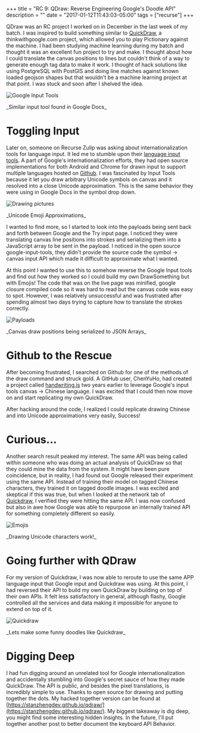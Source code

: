 +++
title = "RC 9: QDraw: Reverse Engineering Google's Doodle API"
description = ""
date = "2017-01-12T11:43:03-05:00"
tags = ["recurse"]
+++

QDraw was an RC project I worked on in December in the last week of my batch. I was inspired to build something similar to [QuickDraw](https://quickdraw.thinkwithgoogle.com), a thinkwithgoogle.com project, which allowed you to play Pictionary against the machine. I had been studying machine learning during my batch and thought it was an excellent fun project to try and make. I thought about how I could translate the canvas positions to lines but couldn't think of a way to generate enough tag data to make it work. I thought of hack solutions like using PostgreSQL with PostGIS and doing line matches against known loaded geojson shapes but that wouldn't be a machine learning project at that point. I was stuck and soon after I shelved the idea.


![Google Input Tools](https://lh3.googleusercontent.com/jLcobWjFlnhLvCgFfLDwMwRCgS924upeKx1kaB5724M7tehxt9ExNYsDAQ3gpzRiMM6XMttSdJvjfNQobxxiJFRBP71KkZbqc0bGektonNWCk63MpO_Dua9lHI3Ki4s1mzhBj7r6ahpnnzGDlHTSc_GIXQznfUMtmwGHxYXzH5Vw4sgs81tsdx0OWaRNALDBifOqx2eKftiNY93Xe2JS9wrctLtInaSmlsbWH4cxmvPB6fP3nkjUAK2_CtWcdbym0VS61oEgVPh7htlFJvzD0oK8zg9EKg1azOv8DL45pim7Q0jSXrwAVfelDIsbzhW66pCaeNWiyeChyax6CTmVuXc8YA_sqd0XxLSiFzOSxSptAH6EW2T8qQVckpW1Z0f7JEo36yM4uS2P417aa2_T3w4RAOkHh5ag-FXJL0W5vQ9dRuL0E1BSvZcFYtkwdI5LSPU-xEtrIeXslY3CYzxLAcj-e7L9SXX-Lah6YH-E36u8fCRFu9c_jiXcDNxOxJE9qhWaIO3k6F2nuvcA3Aqh6k-oF3iVAfIlE-zOdK56e_b5cCB7U00Q8Zgfr98QccT9ksjK36RllG8YXMHVF_kMN4dnaZFgui6H7IL9OrcO0PoIDkGQpRmpN283ab__m8H-Ce4NDqiPXCS2FKsHmGPghk4LkfGhgtj2tOSrntKuofY=w960-h662-no)
<div class="caption">_Similar input tool found in Google Docs_</div>

# Toggling Input
Later on, someone on Recurse Zulip was asking about internationalization tools for language input. It led me to stumble upon their [language input tools](https://www.google.com/inputtools/try/). A part of Google's internationalization efforts, they had open source implementations for both Android and Chrome for drawn input to support multiple languages hosted on [Github](https://github.com/googlei18n/google-input-tools). I was fascinated by Input Tools because it let you draw arbitrary Unicode symbols on canvas and it resolved into a close Unicode approximation. This is the same behavior they were using in Google Docs in the symbol drop down.

![Drawing pictures](https://lh3.googleusercontent.com/IXemo4aPy3kTR99brdttHuEIS8NxeO6IYz4TR2GQdnGawe5OqF4Akhra6jg1PdoWMhlnWiWUGbJYwAY-CDfewAodIsm8Xo1XrbX0uer2SWUKdb3d1IY_EW-515pRB0xRoycR71zt9DUPGY3LZhjjkrB3ZC3gpfuceZQgdRcUw4euUwRtkt0c2nVI8x5JrZTJbsx6e-7TuQuIH4c3QK_RP9AT-qy72ybml9VQ6VKMJkCcCzkUlX9QZNGiFt9fHN-w8V2J7mn-pVDpxIZKt9vIza2X6EeKSQHYRxr5FEfQ6lPcHnuIhDb-axifgwYOktJURX_IUgcbf7m_k6fBmFkkCZOiP9H7jx3xx6rwOIHiskEJnb8TdXyTiMEZ2fugpxQ0-XSXNRKB7aNauQQS5QZLaOpvOESutZpXCpjaE4oRNGC9vrKlptvOI3hp_ux5PBDfH1pggayzQHYivuTWHUfUbBAn5EQQU0t_f0y5QnACpALa5xaCPWpLb3HIE4_WP6pXqxeSQ7ubkVbM8qN4ULmCXKDf58H4sOMcc-ZIRLvIjnbWsATQnAAo4jmXKZuQ2jcMpnZBn5PGjeJTRwszxMoUh0n2pfi-IbAFg-uds8GVPRVGT__w9uiTbYy7WqqgA9QAwnN3fDz2jhr4XvO6woYzjr_SQ20AmXK_7ijQdnCmFmY=w960-h656-no)
<div class="caption">_Unicode Emoji Approximations_</div>

I wanted to find more, so I started to look into the payloads being sent back and forth between Google and the Try input page. I noticed they were translating canvas line positions into strokes and serializing them into a JavaScript array to be sent in the payload. I noticed in the open source google-input-tools, they didn't provide the source code the symbol -> canvas input API which made it difficult to approximate what I wanted.

At this point I wanted to use this to somehow reverse the Google Input tools and find out how they worked so I could build my own DrawSomething but with Emojis! The code that was on the live page was minified, google closure compiled code so it was hard to read but the canvas code was easy to spot. However, I was relatively unsuccessful and was frustrated after spending almost two days trying to capture how to translate the strokes correctly.

![Payloads](https://lh3.googleusercontent.com/CEOjsGQ7i5T0hqYPHts3ZEQ55cJ4n08TFqZzS3rl5cPGZgF7aCVBTG3mtMttR3LSiYhtssA4dBUhkAu_gNIAN9xX3x_CLFle366pG7y-v2QC15bTbZR_btWXqyxhaS-9d9agwY_fNYFZNGA8fuhfoISvGp9-v6di-bblG5eUnZnBnc7peVoT8dsWkR8w-SYqKwuPtwPqr_qp0Pd1CeUqZDenltGsP-QsVkoHO4i23F_ytQdCsCLe66tb-9rGR8R-IxuuZDjze5vLJcisBcZ9l1N1N5zEQuo_NsTRQigWqbg29v2pONBHlqDtP_0B-kGeGvTcB3EijWBcDlfqCUj3vb5xIeHo7OrcETn9ZYHtw7YVbE17gUi-2sr3e491WRzegluaWVmHOrfYlJhfVWPMjZgQYW-QH1-SjnwLdYGvD-zdyDo9M3UphAvAdQp66BdqM-ZBHvABTdivpP7Ii3Uomj-brCD5ScVfA43-j7rbrVkKEJtiO3MVn8bQeLv3a5BBBgDV9Ec1xWCD7Wba8WMKhe2g7wIF2S7airU8W6vYT15Tu3pZ-HwOAlRbgNLvjnmsYRahbOjU5on1glS36W461nNUgrBlEEPsnQD_gsRS84vIfomjmd9rZlx7dsL4zzumCZvi7CdFJhK5DU9PYb2dE-jsoKS7gAeU3IObSDAs584=w699-h344-no)
<div class="caption">_Canvas draw positions being serialized to JSON Arrays_</div>


# Github to the Rescue
After becoming frustrated, I searched on Github for one of the methods of the draw command and struck gold. A GitHub user, ChenYuHo, had created a project called [handwriting.js](https://github.com/ChenYuHo/handwriting.js) two years earlier to leverage Google's input tools canvas -> Chinese language. I was excited that I could then now move on and start replicating my own QuickDraw.

After hacking around the code, I realized I could replicate drawing Chinese and into Unicode approximations very easily, Success!


# Curious...
Another search result peaked my interest. The same API was being called within someone who was doing an actual analysis of QuickDraw so that they could mine the data from the system. It might have been pure coincidence, but in reality, I had found out Google released their experiment using the same API. Instead of training their model on tagged Chinese characters, they trained it on tagged doodle images. I was excited and skeptical if this was true, but when I looked at the network tab of [Quickdraw](https://quickdraw.thinkwithgoogle.com), I verified they were hitting the same API.
I was now confused but also in awe how Google was able to repurpose an internally trained API for something completely different so easily.

![Emojis](https://lh3.googleusercontent.com/1dy1UNoUXmF3aZRZl0w3MbNk1C8BXrTQ4crQzE9jDbMDxiqZvvYfSTm0pCcBcDH5LEtu2Si1aAKG6ITTb27gk4dI5UW3FVSQxB_Yrjkjec2ScGz1jBhDPHnNtldp4HDf8oUzvgt5d2XfUO90mcfJlB59ekiR9g-6G3-AStzF0VJyFkoh5jFzaD_E_hg6hhKahx9s5g25KTQgQSofMcSAETo3u2iptvn4mOA8xgqF5n23gbpGbY6svVcR-LO9SJNxQAvb8mFr12ZMeg_OEnzwEiow9nN0Xmr7dQDtasSFgYdzfbNsCtdNbRRyA41XZwYnMBKBaHHIunbjx9nJPuWQ_eQ2hwC4rT6Ct8ZcNOnYfuX5Dd1_dH88OYqLzYGRJNYIJrIlBww3OqsuCj40LF1N2y5vdBXnzyHB1tAkos69TaKnphf2_0SrPGO9rIm66KqyuiDTSUtMPIezT-bsZu453V9wjM7fAw88xFr0HM3kqHll8k_0kEFylEIxEbFdDTrse27ZFQP7fsXh411vxorWjvxbEyvbF356geFHnT5ki9DQnYEp1TFCJxdIU0c1rK9EatmVV6bs0YmpCL1Yfy4OZ_o7Ck3oiViPq91uo5DH0r8fGHyeJM6MsDBRpXp01Y8o5V5kufXpV2cV89ghixjoCqdSXghneBAgnHFwMOhBrS0=w960-h426-no)
<div class="caption">_Drawing Unicode characters work!_</div>


# Going further with QDraw
For my version of Quickdraw, I was now able to reroute to use the same APP language input that Google input and Quickdraw was using. At this point, I had reversed their API to build my own QuickDraw by building on top of their own APIs. It felt less satisfactory in general, although flashy, Google controlled all the services and data making it impossible for anyone to extend on top of it.

![Quickdraw](https://lh3.googleusercontent.com/tq-EoxggSQot0wrEXfD9qDJhWSv-pHwRNgyBGF7zPro4iQWL8I9He5XKyN0YHoi1QGx02VZHB84o6BTczvhfTyYVygVDEcIgxvL8EItWaugT9We68J7IWOPfYc04Ve5VIm25FzON6QqoB6ETxwVl8D7KJuWSCV2C_XeShXQP316WZ5NhnIDb3O1-KveNP1TVs3CM2HUTV996zCdeai_6-dsxM-48UsV_XTo_PkvOCsJ6XFUHvRr5VQvVZCrLlhbyeOvgXTnlVIltGqGHQYoBzMH7yjkNPrCj8hNpXkNrcZfvLeck2YhfQBd2uG-6te6_RKviTqqQWi0kc7Z7n6qxZlC66RKfEbEzHGdHquQgHe6ASJ3NljgU4DYANpXkzQRbS7NJpMSgLJNuQ0awfI4_gD6K_Yr3WDSyANGPHyhufLWSG804B3hxmkQNrw3dYLV61XNsxGPaMO-gimCl01ANvbcnnVdyqskPpAcJ4TyAB99fKAyFlOP65P--4HB-j2Jy8_znizWdm3t3OINEj_2sScv0wzR5xevvIjfb4RN5UzIZPPjhTxWGEGljUpWnCDZ9FI1fwK346Qp_fWMUnZJOW17yIU9vXvB3CE9NKcrZR_phWhKLfSNiM1mwRwH7L5z_Oq9DcMi2XW4fJtoNVA-mim0DdNvBYryOCln4ewL5n8I=w960-h454-no)
<div class="caption">_Lets make some funny doodles like Quickdraw_ </div>

# Digging Deep
I had fun digging around an unrelated tool for Google internationalization and accidentally stumbling into Google's secret sauce of how they made QuickDraw. The API is public, and besides the pixel translations, is incredibly simple to use. Thanks to open source for drawing and putting together the dots. My hacked together version can be found at [https://stanzhengdev.github.io/qdraw/](https://stanzhengdev.github.io/qdraw/). My biggest takeaway is dig deep, you might find some interesting hidden insights. In the future, I'll put together another post to better document the keyboard API Behavior.




